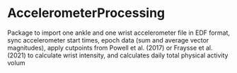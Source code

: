 # AccelerometerProcessing

Package to import one ankle and one wrist accelerometer file in EDF format, sync accelerometer start times, epoch data (sum and average vector magnitudes), apply cutpoints from Powell et al. (2017) or Fraysse et al. (2021) to calculate wrist intensity, and calculates daily total physical activity volum